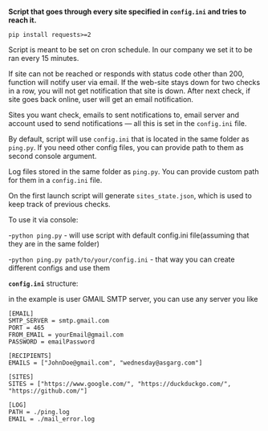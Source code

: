 **Script that goes through every site specified in `config.ini`
and tries to reach it.**

`pip install requests>=2`

Script is meant to be set on cron schedule. In our company we set it to be ran every 15 minutes.

If site can not be reached or responds with status code
other than 200, function will notify user via email. If the web-site stays down
for two checks in a row, you will not get notification that site is down.
After next check, if site goes back online, user will get an email notification.

Sites you want check, emails to sent notifications to, email server and account used to send 
notifications — all this is set in the `config.ini` file.

By default, script will use `config.ini` that is located in the same folder as `ping.py`. If you need other config
files, you can provide path to them as second console argument.

Log files stored in the same folder as `ping.py`. You can provide custom path for them in a `config.ini` file.

On the first launch script will generate `sites_state.json`, which is used to keep track of previous checks.

To use it via console:

-`python ping.py` - will use script with default config.ini file(assuming that they are in the same folder)

-`python ping.py path/to/your/config.ini` - that way you can create different configs and use them

**`config.ini`** structure:

in the example is user GMAIL SMTP server, you can use any server you like

```
[EMAIL]
SMTP_SERVER = smtp.gmail.com
PORT = 465
FROM_EMAIL = yourEmail@gmail.com
PASSWORD = emailPassword

[RECIPIENTS]
EMAILS = ["JohnDoe@gmail.com", "wednesday@asgarg.com"]

[SITES]
SITES = ["https://www.google.com/", "https://duckduckgo.com/", "https://github.com/"]

[LOG]
PATH = ./ping.log
EMAIL = ./mail_error.log
```

